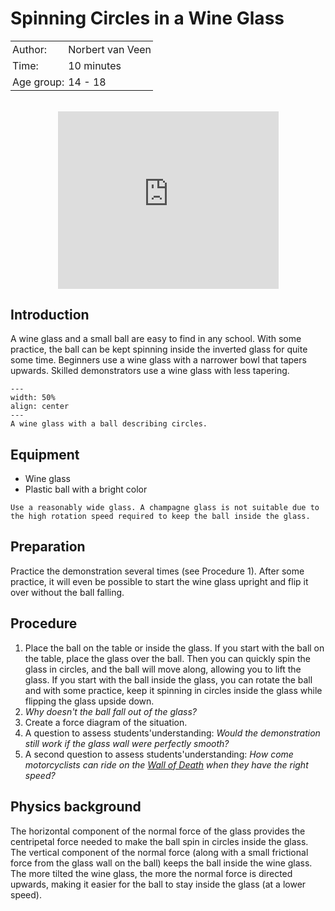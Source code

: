 # Spinning Circles in a Wine Glass

<table style="width: 100%; border-collapse: collapse; border: none;">
    <tr style="background-color: var(--background-color);">  
        <td style="text-align: left; padding: 3px; border: none; color: var(--text-color)">Author:</td>
        <td style="text-align: left; padding: 3px; border: none; color: var(--text-color)">Norbert van Veen</td>
    </tr>
    <tr style="background-color: var(--background-color);"> 
        <td style="text-align: left; padding: 3px; border: none; color: var(--text-color)">Time:</td>
        <td style="text-align: left; padding: 3px; border: none; color: var(--text-color)">10 minutes</td>
    </tr>
    <tr style="background-color: var(--background-color);"> 
        <td style="text-align: left; padding: 3px; border: none; color: var(--text-color)">Age group:</td>
        <td style="text-align: left; padding: 3px; border: none; color: var(--text-color)">14 - 18</td>
    </tr>
</table><br>


<div style="display: flex; justify-content: center;">
    <div style="position: relative; width: 70%; height: 0; padding-bottom: 56.25%;">
        <iframe
            src="https://www.youtube.com/embed/pENy-iNx1u4"
            style="position: absolute; top: 0; left: 0; width: 100%; height: 100%;"
            frameborder="0"
            allow="accelerometer; autoplay; clipboard-write; encrypted-media; gyroscope; picture-in-picture"
            allowfullscreen
        ></iframe>
    </div>
</div>

## Introduction

A wine glass and a small ball are easy to find in any school. With some practice, the ball can be kept spinning inside the inverted glass for quite some time. Beginners use a wine glass with a narrower bowl that tapers upwards. Skilled demonstrators use a wine glass with less tapering.

```{figure} demo90_figure1.jpg
---
width: 50%
align: center
---
A wine glass with a ball describing circles.
```

## Equipment
* Wine glass
* Plastic ball with a bright color

```{tip}
Use a reasonably wide glass. A champagne glass is not suitable due to the high rotation speed required to keep the ball inside the glass.
```

## Preparation
Practice the demonstration several times (see Procedure 1). After some practice, it will even be possible to start the wine glass upright and flip it over without the ball falling.

## Procedure

1. Place the ball on the table or inside the glass. If you start with the ball on the table, place the glass over the ball. Then you can quickly spin the glass in circles, and the ball will move along, allowing you to lift the glass. If you start with the ball inside the glass, you can rotate the ball and with some practice, keep it spinning in circles inside the glass while flipping the glass upside down.
2. *Why doesn't the ball fall out of the glass?*
3. Create a force diagram of the situation.
4. A question to assess students'understanding: *Would the demonstration still work if the glass wall were perfectly smooth?*
5. A second question to assess students'understanding: *How come motorcyclists can ride on the <a href="https://www.youtube.com/watch?v=P5ZtnIi7W0g" target="_blank">Wall of Death</a> when they have the right speed?*

## Physics background
The horizontal component of the normal force of the glass provides the centripetal force needed to make the ball spin in circles inside the glass. The vertical component of the normal force (along with a small frictional force from the glass wall on the ball) keeps the ball inside the wine glass. The more tilted the wine glass, the more the normal force is directed upwards, making it easier for the ball to stay inside the glass (at a lower speed).

